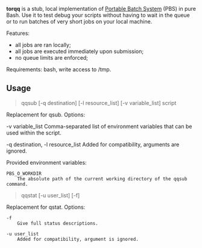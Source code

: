 **torqq** is a stub, local implementation of [Portable Batch System](https://en.wikipedia.org/wiki/Portable_Batch_System) (PBS) in pure Bash. Use it to test debug your scripts without having to wait in the queue or to run batches of very short jobs on your local machine.

Features:
* all jobs are ran locally;
* all jobs are executed immediately upon submission;
* no queue limits are enforced;

Requirements: bash, write access to /tmp.

Usage
-----

> qqsub [-q destination] [-l resource_list] [-v variable_list] script

Replacement for qsub. Options:

 -v variable_list
		Comma-separated list of environment variables that can be used within the script.

 -q destination, -l resource_list
		Added for compatibility, arguments are ignored.

Provided environment variables:

	PBS_O_WORKDIR
		The absolute path of the current working directory of the qqsub command.

> qqstat [-u user_list] [-f]

Replacement for qstat. Options:

	-f
		Give full status descriptions.

	-u user_list
		Added for compatibility, argument is ignored.
